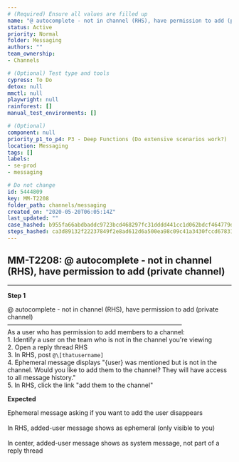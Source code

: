 ```yaml
---
# (Required) Ensure all values are filled up
name: "@ autocomplete - not in channel (RHS), have permission to add (private channel)"
status: Active
priority: Normal
folder: Messaging
authors: ""
team_ownership: 
- Channels

# (Optional) Test type and tools
cypress: To Do
detox: null
mmctl: null
playwright: null
rainforest: []
manual_test_environments: []

# (Optional)
component: null
priority_p1_to_p4: P3 - Deep Functions (Do extensive scenarios work?)
location: Messaging
tags: []
labels: 
- se-prod
- messaging

# Do not change
id: 5444809
key: MM-T2208
folder_path: channels/messaging
created_on: "2020-05-20T06:05:14Z"
last_updated: ""
case_hashed: b955fa66abdbaddc9723bcd468297fc31dddd441cc1d062bdcf464779dcbb3d1d6a10ff45775f4d5006e94b24e9a3ef4
steps_hashed: ca3d89132f22237849f2e8ad612d6a500ea98c09c41a3430fccd67831d95309342c438298d5fbf39687c49a1aa79e8c8
---
```


## MM-T2208: @ autocomplete - not in channel (RHS), have permission to add (private channel)

---

**Step 1**

@ autocomplete - not in channel (RHS), have permission to add (private channel)\
————————————————————————————\
As a user who has permission to add members to a channel:\
1\. Identify a user on the team who is not in the channel you're viewing\
2\. Open a reply thread RHS\
3\. In RHS, post `@\[thatusername]`\
4\. Ephemeral message displays "{user} was mentioned but is not in the channel. Would you like to add them to the channel? They will have access to all message history."\
5\. In RHS, click the link "add them to the channel"

**Expected**

Ephemeral message asking if you want to add the user disappears\
\
In RHS, added-user message shows as ephemeral (only visible to you)\
\
In center, added-user message shows as system message, not part of a reply thread
